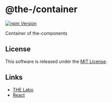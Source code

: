 @the-/container
==========

<!---
This file is generated by the-tmpl. Do not update manually.
--->

<!-- Badge Start -->
<a name="badges"></a>

[![npm Version][bd_npm_shield_url]][bd_npm_url]

[bd_repo_url]: https://github.com/the-labo/the-container
[bd_travis_url]: http://travis-ci.org/the-labo/the-container
[bd_travis_shield_url]: http://img.shields.io/travis/the-labo/the-container.svg?style=flat
[bd_travis_com_url]: http://travis-ci.com/the-labo/the-container
[bd_travis_com_shield_url]: https://api.travis-ci.com/the-labo/the-container.svg?token=
[bd_license_url]: https://github.com/the-labo/the-container/blob/master/LICENSE
[bd_npm_url]: http://www.npmjs.org/package/@the-/container
[bd_npm_shield_url]: http://img.shields.io/npm/v/@the-/container.svg?style=flat
[bd_standard_url]: http://standardjs.com/
[bd_standard_shield_url]: https://img.shields.io/badge/code%20style-standard-brightgreen.svg

<!-- Badge End -->


<!-- Description Start -->
<a name="description"></a>

Container of the-components

<!-- Description End -->


<!-- Overview Start -->
<a name="overview"></a>



<!-- Overview End -->


<!-- Sections Start -->
<a name="sections"></a>


<!-- Sections Start -->


<!-- LICENSE Start -->
<a name="license"></a>

License
-------
This software is released under the [MIT License](https://github.com/the-labo/the-container/blob/master/LICENSE).

<!-- LICENSE End -->


<!-- Links Start -->
<a name="links"></a>

Links
------

+ [THE Labo][the_labo_url]
+ [React][react_url]

[the_labo_url]: https://github.com/the-labo
[react_url]: https://reactjs.org/

<!-- Links End -->
